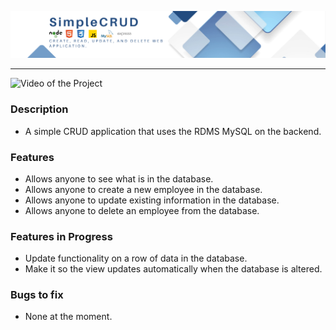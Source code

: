 
![Logo of the Project](/public/images/simpleCRUD.png)

---

![Video of the Project](/public/video/signature_land_management.gif)

### Description
- A simple CRUD application that uses the RDMS MySQL on the backend.

### Features
- Allows anyone to see what is in the database.
- Allows anyone to create a new employee in the database.
- Allows anyone to update existing information in the database.
- Allows anyone to delete an employee from the database.

### Features in Progress
- Update functionality on a row of data in the database.
- Make it so the view updates automatically when the database is altered.

### Bugs to fix
- None at the moment.





